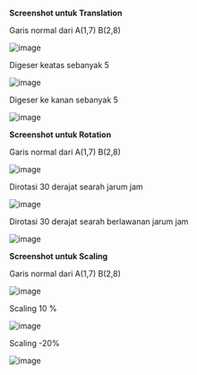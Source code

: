 **Screenshot untuk Translation**

Garis normal dari A(1,7) B(2,8)

![image](https://github.com/RezaXun/KOMGRAF4704/assets/106087397/db7cf6c6-175f-4cf6-9118-439671a19cf9)

Digeser keatas sebanyak 5

![image](https://github.com/RezaXun/KOMGRAF4704/assets/106087397/d2b54bd7-7269-4bd0-b12a-4388ebcb6a08)

Digeser ke kanan sebanyak 5

![image](https://github.com/RezaXun/KOMGRAF4704/assets/106087397/f96e541c-76fb-456d-8a65-a7d3817c5130)

**Screenshot untuk Rotation**

Garis normal dari A(1,7) B(2,8)

![image](https://github.com/RezaXun/KOMGRAF4704/assets/106087397/db7cf6c6-175f-4cf6-9118-439671a19cf9)

Dirotasi 30 derajat searah jarum jam

![image](https://github.com/RezaXun/KOMGRAF4704/assets/106087397/8b740bf9-9936-4ccc-9323-dcafc095e342)


Dirotasi 30 derajat searah berlawanan jarum jam

![image](https://github.com/RezaXun/KOMGRAF4704/assets/106087397/b8364fe2-5813-4fd8-84db-4fedd97f4691)

**Screenshot untuk Scaling**

Garis normal dari A(1,7) B(2,8)

![image](https://github.com/RezaXun/KOMGRAF4704/assets/106087397/db7cf6c6-175f-4cf6-9118-439671a19cf9)

Scaling 10 %

![image](https://github.com/RezaXun/KOMGRAF4704/assets/106087397/118327e7-58b4-4a10-9115-04779a42b65d)


Scaling -20%

![image](https://github.com/RezaXun/KOMGRAF4704/assets/106087397/c7a8d622-c95f-4ebd-9a19-40474aa21533)
